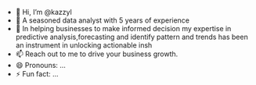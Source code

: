 - 👋 Hi, I’m @kazzyl
- 👀 A seasoned data analyst with 5 years of experience 
- 🌱 In helping businesses to make informed decision 
my expertise in predictive analysis,forecasting and identify pattern and trends has been an instrument in unlocking actionable insh
- 📫 Reach out to me to drive your business growth.
- 😄 Pronouns: ...
- ⚡ Fun fact: ...

<!---
kazzyl/kazzyl is a ✨ special ✨ repository because its `README.md` (this file) appears on your GitHub profile.
You can click the Preview link to take a look at your changes.
--->
